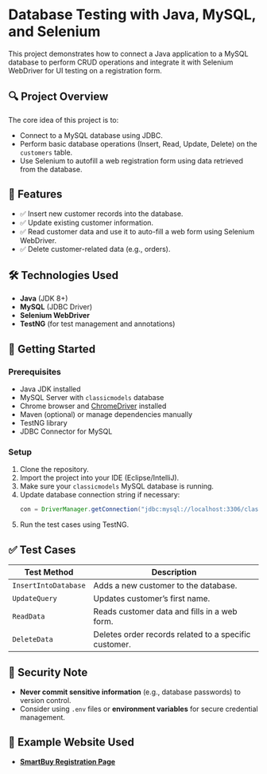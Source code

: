# Database Testing with Java, MySQL, and Selenium

This project demonstrates how to connect a Java application to a MySQL database to perform CRUD operations and integrate it with Selenium WebDriver for UI testing on a registration form.

## 🔍 Project Overview

The core idea of this project is to:
- Connect to a MySQL database using JDBC.
- Perform basic database operations (Insert, Read, Update, Delete) on the `customers` table.
- Use Selenium to autofill a web registration form using data retrieved from the database.

## 📂 Features

- ✅ Insert new customer records into the database.
- ✅ Update existing customer information.
- ✅ Read customer data and use it to auto-fill a web form using Selenium WebDriver.
- ✅ Delete customer-related data (e.g., orders).

## 🛠️ Technologies Used

- **Java** (JDK 8+)
- **MySQL** (JDBC Driver)
- **Selenium WebDriver**
- **TestNG** (for test management and annotations)

## 🚀 Getting Started

### Prerequisites

- Java JDK installed
- MySQL Server with `classicmodels` database
- Chrome browser and [ChromeDriver](https://sites.google.com/a/chromium.org/chromedriver/) installed
- Maven (optional) or manage dependencies manually
- TestNG library
- JDBC Connector for MySQL

### Setup

1. Clone the repository.
2. Import the project into your IDE (Eclipse/IntelliJ).
3. Make sure your `classicmodels` MySQL database is running.
4. Update database connection string if necessary:
   ```java
   con = DriverManager.getConnection("jdbc:mysql://localhost:3306/classicmodels" , "root" , "your_password");

5. Run the test cases using TestNG.


## ✅ Test Cases

| Test Method         | Description                                               |
|---------------------|-----------------------------------------------------------|
| `InsertIntoDatabase`| Adds a new customer to the database.                      |
| `UpdateQuery`       | Updates customer’s first name.                            |
| `ReadData`          | Reads customer data and fills in a web form.              |
| `DeleteData`        | Deletes order records related to a specific customer.     |

## 🔐 Security Note

- **Never commit sensitive information** (e.g., database passwords) to version control.
- Consider using `.env` files or **environment variables** for secure credential management.

## 📸 Example Website Used

- **[SmartBuy Registration Page](https://smartbuy-me.com/ar/account/register)**



